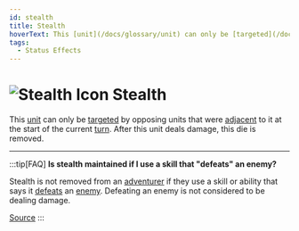 ```yaml
---
id: stealth
title: Stealth
hoverText: This [unit](/docs/glossary/unit) can only be [targeted](/docs/glossary/targetable) by opposing units that were [adjacent](/docs/glossary/adjacent) to it at the start of the current [turn](/docs/glossary/turn). After this unit deals damage, this die is removed.
tags:
  - Status Effects
---
```


# <img src="/icons/stealth.svg" alt="Stealth Icon" /> Stealth

This [unit](/docs/glossary/unit) can only be [targeted](/docs/glossary/targetable) by opposing units that were [adjacent](/docs/glossary/adjacent) to it at the start of the current [turn](/docs/glossary/turn). After this unit deals damage, this die is removed.

---

:::tip[FAQ]
**Is stealth maintained if I use a skill that "defeats" an enemy?**

Stealth is not removed from an [adventurer](/docs/glossary/adventurer) if they use a skill or ability that says it [defeats](/docs/glossary/defeated) an [enemy](/docs/glossary/enemy). Defeating an enemy is not considered to be dealing damage.

<a href="https://support.chiptheorygames.com/support/solutions/articles/33000290399" target="_blank">Source</a>
:::
